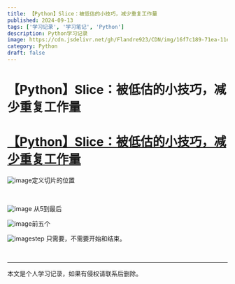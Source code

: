 ```yaml
---
title: 【Python】Slice：被低估的小技巧，减少重复工作量
published: 2024-09-13
tags: ['学习记录', '学习笔记', 'Python']
description: Python学习记录
image: https://cdn.jsdelivr.net/gh/Flandre923/CDN/img/16f7c189-71ea-11ef-b692-ba1ea485754b.jpg
category: Python
draft: false
---
```



# 【Python】Slice：被低估的小技巧，减少重复工作量

# [【Python】Slice：被低估的小技巧，减少重复工作量](https://www.bilibili.com/video/BV1ki421v7Ao/?spm_id_from=333.999.0.0&vd_source=f5ab73e8b88cb4cb94d904126cdfeb27)

​![image](https://cdn.jsdelivr.net/gh/Flandre923/CDN/img/19c62922-71ea-11ef-a0dc-ba1ea485754b.png)定义切片的位置

‍

​![image](https://cdn.jsdelivr.net/gh/Flandre923/CDN/img/1a877427-71ea-11ef-ad12-ba1ea485754b.png) 从5到最后

​![image](https://cdn.jsdelivr.net/gh/Flandre923/CDN/img/1b358c27-71ea-11ef-9a21-ba1ea485754b.png)前五个

​![image](https://cdn.jsdelivr.net/gh/Flandre923/CDN/img/1c6bcbb2-71ea-11ef-a45c-ba1ea485754b.png)step 只需要，不需要开始和结束。

‍

---
本文是个人学习记录，如果有侵权请联系后删除。

